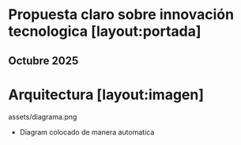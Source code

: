# Propuesta claro sobre innovación tecnologica [layout:portada]

Octubre 2025
---

# Arquitectura [layout:imagen]
assets/diagrama.png
- Diagram colocado de manera automatica
